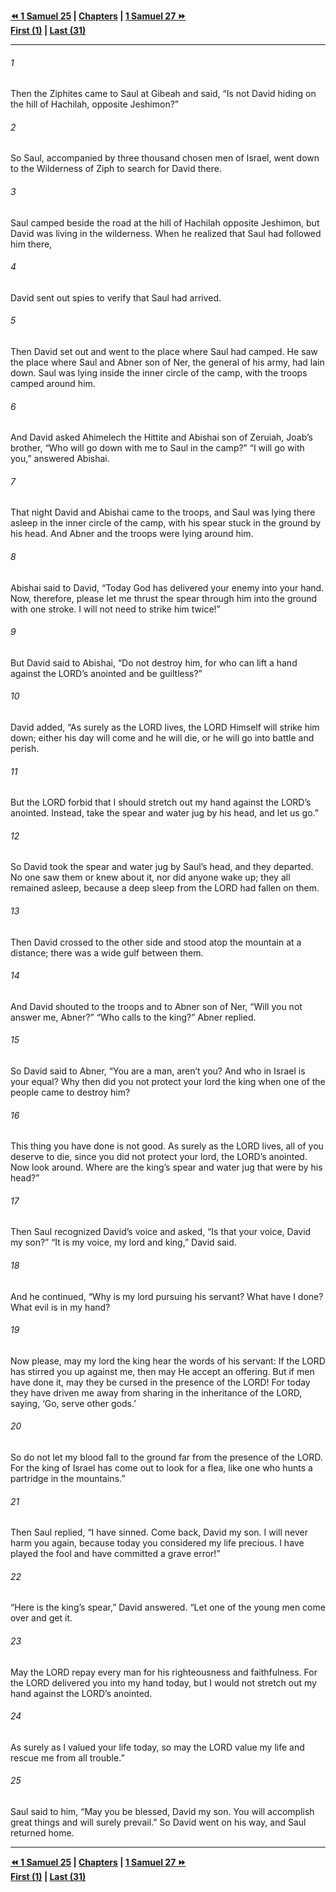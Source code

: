   
**[⏪ 1 Samuel 25](./1%20Samuel%2025.md) | [Chapters](./_index.md) | [1 Samuel 27 ⏩](./1%20Samuel%2027.md)**  
**[First (1)](./1%20Samuel%201.md) | [Last (31)](./1%20Samuel%2031.md)**  
  
---  
  
###### 1  
Then the Ziphites came to Saul at Gibeah and said, “Is not David hiding on the hill of Hachilah, opposite Jeshimon?”  
  
###### 2  
So Saul, accompanied by three thousand chosen men of Israel, went down to the Wilderness of Ziph to search for David there.  
  
###### 3  
Saul camped beside the road at the hill of Hachilah opposite Jeshimon, but David was living in the wilderness. When he realized that Saul had followed him there,  
  
###### 4  
David sent out spies to verify that Saul had arrived.  
  
###### 5  
Then David set out and went to the place where Saul had camped. He saw the place where Saul and Abner son of Ner, the general of his army, had lain down. Saul was lying inside the inner circle of the camp, with the troops camped around him.  
  
###### 6  
And David asked Ahimelech the Hittite and Abishai son of Zeruiah, Joab’s brother, “Who will go down with me to Saul in the camp?” “I will go with you,” answered Abishai.  
  
###### 7  
That night David and Abishai came to the troops, and Saul was lying there asleep in the inner circle of the camp, with his spear stuck in the ground by his head. And Abner and the troops were lying around him.  
  
###### 8  
Abishai said to David, “Today God has delivered your enemy into your hand. Now, therefore, please let me thrust the spear through him into the ground with one stroke. I will not need to strike him twice!”  
  
###### 9  
But David said to Abishai, “Do not destroy him, for who can lift a hand against the LORD’s anointed and be guiltless?”  
  
###### 10  
David added, “As surely as the LORD lives, the LORD Himself will strike him down; either his day will come and he will die, or he will go into battle and perish.  
  
###### 11  
But the LORD forbid that I should stretch out my hand against the LORD’s anointed. Instead, take the spear and water jug by his head, and let us go.”  
  
###### 12  
So David took the spear and water jug by Saul’s head, and they departed. No one saw them or knew about it, nor did anyone wake up; they all remained asleep, because a deep sleep from the LORD had fallen on them.  
  
###### 13  
Then David crossed to the other side and stood atop the mountain at a distance; there was a wide gulf between them.  
  
###### 14  
And David shouted to the troops and to Abner son of Ner, “Will you not answer me, Abner?” “Who calls to the king?” Abner replied.  
  
###### 15  
So David said to Abner, “You are a man, aren’t you? And who in Israel is your equal? Why then did you not protect your lord the king when one of the people came to destroy him?  
  
###### 16  
This thing you have done is not good. As surely as the LORD lives, all of you deserve to die, since you did not protect your lord, the LORD’s anointed. Now look around. Where are the king’s spear and water jug that were by his head?”  
  
###### 17  
Then Saul recognized David’s voice and asked, “Is that your voice, David my son?” “It is my voice, my lord and king,” David said.  
  
###### 18  
And he continued, “Why is my lord pursuing his servant? What have I done? What evil is in my hand?  
  
###### 19  
Now please, may my lord the king hear the words of his servant: If the LORD has stirred you up against me, then may He accept an offering. But if men have done it, may they be cursed in the presence of the LORD! For today they have driven me away from sharing in the inheritance of the LORD, saying, ‘Go, serve other gods.’  
  
###### 20  
So do not let my blood fall to the ground far from the presence of the LORD. For the king of Israel has come out to look for a flea, like one who hunts a partridge in the mountains.”  
  
###### 21  
Then Saul replied, “I have sinned. Come back, David my son. I will never harm you again, because today you considered my life precious. I have played the fool and have committed a grave error!”  
  
###### 22  
“Here is the king’s spear,” David answered. “Let one of the young men come over and get it.  
  
###### 23  
May the LORD repay every man for his righteousness and faithfulness. For the LORD delivered you into my hand today, but I would not stretch out my hand against the LORD’s anointed.  
  
###### 24  
As surely as I valued your life today, so may the LORD value my life and rescue me from all trouble.”  
  
###### 25  
Saul said to him, “May you be blessed, David my son. You will accomplish great things and will surely prevail.” So David went on his way, and Saul returned home.  
  
  
---  
  
**[⏪ 1 Samuel 25](./1%20Samuel%2025.md) | [Chapters](./_index.md) | [1 Samuel 27 ⏩](./1%20Samuel%2027.md)**  
**[First (1)](./1%20Samuel%201.md) | [Last (31)](./1%20Samuel%2031.md)**  
  
